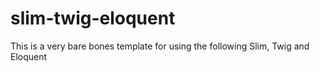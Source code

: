 slim-twig-eloquent
==================

This is a very bare bones template for using the following Slim, Twig and Eloquent
